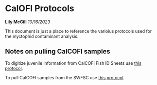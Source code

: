 # CalOFI Protocols
**Lily McGill**
*10/16/2023*

This document is just a place to reference the varioius protocols used for the myctophid contaminant analysis. 

## Notes on pulling CalCOFI samples 

To digitize juvenile information from CalCOFI Fish ID Sheets use [this protocol](https://docs.google.com/document/d/1Z1YX9ySY25lU8u7LERHS-nlZGlfdqglIuVJn-eH_y9k/edit). 

To pull CalCOFI samples from the SWFSC use [this protocol](https://docs.google.com/document/d/1eKLhETWGx57hrSWrehXF9zp28PQm1GR-SPMZXw3gkOs/edit). 

